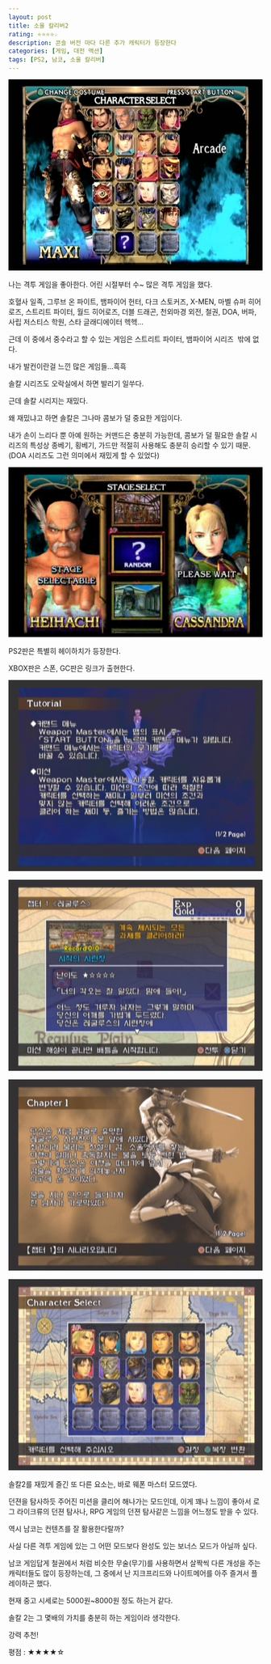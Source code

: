 ```yaml
---
layout: post
title: 소울 칼리버2
rating: ⭐️⭐️⭐️⭐️☆
description: 콘솔 버전 마다 다른 추가 캐릭터가 등장한다
categories: [게임, 대전 액션]
tags: [PS2, 남코, 소울 칼리버]
---
```


![솔칼](../../images/2013/soul_caliber2_00.jpg)

나는 격투 게임을 좋아한다. 어린 시절부터 수~ 많은 격투 게임을 했다.

호혈사 일족, 그루브 온 파이트, 뱀파이어 헌터, 다크 스토커즈, X-MEN, 마벨 슈퍼 히어로즈, 스트리트 파이터, 월드 히어로즈, 더블 드래곤, 천외마경 외전, 철권, DOA, 버파, 사립 저스티스 학원, 스타 글래디에이터 헥헥...

근데 이 중에서 중수라고 할 수 있는 게임은 스트리트 파이터, 뱀파이어 시리즈  밖에 없다.

내가 발컨이란걸 느낀 많은 게임들...흑흑

솔칼 시리즈도 오락실에서 하면 발리기 일쑤다.

근데 솔칼 시리지는 재밌다.

왜 재밌냐고 하면 솔칼은 그나마 콤보가 덜 중요한 게임이다.

내가 손이 느리다 뿐 아예 원하는 커맨드은 충분히 가능한데, 콤보가 덜 필요한 솔칼 시리즈의 특성상 종베기, 횡베기, 가드만 적절히 사용해도 충분히 승리할 수 있기 때문. (DOA 시리즈도 그런 의미에서 재밌게 할 수 있었다)

![솔칼](../../images/2013/soul_caliber2_01.jpg)

PS2판은 특별히 헤이하치가 등장한다.

XBOX판은 스폰, GC판은 링크가 출현한다.

![솔칼](../../images/2013/soul_caliber2_02.jpg)

![솔칼](../../images/2013/soul_caliber2_03.jpg)

![솔칼](../../images/2013/soul_caliber2_04.jpg)

![솔칼](../../images/2013/soul_caliber2_05.jpg)

솔칼2를 재밌게 즐긴 또 다른 요소는, 바로 웨폰 마스터 모드였다.

던젼을 탐사하듯 주어진 미션을 클리어 해나가는 모드인데, 이게 꽤나 느낌이 좋아서 로그 라이크류의 던젼 탐사나, RPG 게임의 던젼 탐사같은 느낌을 어느정도 받을 수 있다.

역시 남코는 컨텐츠를 잘 활용한다랄까?

사실 다른 격투 게임에 있는 그 어떤 모드보다 완성도 있는 보너스 모드가 아닐까 싶다.

남코 게임답게 철권에서 처럼 비슷한 무술(무기)를 사용하면서 살짝씩 다른 개성을 주는 캐릭터들도 많이 등장하는데,
그 중에서 난 지크프리드와 나이트메어를 아주 즐겨서 플레이하곤 했다.

현재 중고 시세로는 5000원~8000원 정도 하는거 같다.

솔칼 2는 그 몇배의 가치를 충분히 하는 게임이라 생각한다.

강력 추천!

평점 : ★★★★☆
